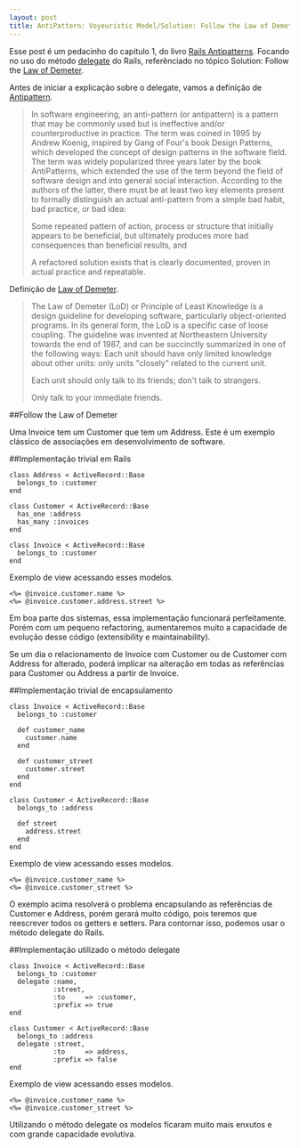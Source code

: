 ```yaml
---
layout: post
title: AntiPattern: Voyeuristic Model/Solution: Follow the Law of Demeter
---
```


Esse post é um pedacinho do capitulo 1, do livro [Rails Antipatterns](http://www.amazon.com/Rails-AntiPatterns-Refactoring-Addison-Wesley-Professional/dp/0321604814). Focando no uso do método [delegate](http://api.rubyonrails.org/classes/Module.html#method-i-delegate) do Rails, referênciado no tópico Solution: Follow the [Law of Demeter](http://en.wikipedia.org/wiki/Law_of_Demeter).

<!--more-->
Antes de iniciar a explicação sobre o delegate, vamos a definição de [Antipattern](http://en.wikipedia.org/wiki/Anti-pattern).

> In software engineering, an anti-pattern (or antipattern) is a pattern  that may be commonly used but is ineffective and/or counterproductive in  practice. The term was coined in 1995 by Andrew Koenig, inspired by Gang of  Four's book Design Patterns, which developed the concept of design  patterns in the software field. The term was widely popularized three  years later by the book AntiPatterns, which extended the use of the term  beyond the field of software design and into general social  interaction. According to the authors of the latter, there must be at  least two key elements present to formally distinguish an actual  anti-pattern from a simple bad habit, bad practice, or bad idea:
>
> Some repeated pattern of action, process or structure that initially  appears to be beneficial, but ultimately produces more bad consequences  than beneficial results, and
>
> A refactored solution exists that is clearly documented, proven in actual practice and repeatable.

Definição de [Law of Demeter](http://en.wikipedia.org/wiki/Law_of_Demeter).

> The Law of Demeter (LoD) or Principle of Least Knowledge is a design guideline for developing software, particularly object-oriented programs. In its general form, the LoD is a specific case of loose coupling. The guideline was invented at Northeastern University towards the end of 1987, and can be succinctly summarized in one of the following ways: Each unit should have only limited knowledge about other units: only units "closely" related to the current unit.
>
> Each unit should only talk to its friends; don't talk to strangers.
>
> Only talk to your immediate friends.

##Follow the Law of Demeter

Uma Invoice tem um Customer que tem um Address. Este é um exemplo clássico de associações em desenvolvimento de software.

##Implementação trivial em Rails

    class Address < ActiveRecord::Base
      belongs_to :customer
    end

    class Customer < ActiveRecord::Base
      has_one :address
      has_many :invoices
    end

    class Invoice < ActiveRecord::Base
      belongs_to :customer
    end

Exemplo de view acessando esses modelos.

    <%= @invoice.customer.name %>
    <%= @invoice.customer.address.street %>

Em boa parte dos sistemas, essa implementação funcionará perfeitamente. Porém com um pequeno refactoring, aumentaremos muito a capacidade de evolução desse código (extensibility e maintainability).

Se um dia o relacionamento de Invoice com Customer ou de Customer com Address for alterado, poderá implicar na alteração em todas as referências para Customer ou Address a partir de Invoice.

##Implementação trivial de encapsulamento

    class Invoice < ActiveRecord::Base
      belongs_to :customer

      def customer_name
        customer.name
      end

      def customer_street
        customer.street
      end
    end

    class Customer < ActiveRecord::Base
      belongs_to :address

      def street
        address.street
      end
    end

Exemplo de view acessando esses modelos.

    <%= @invoice.customer_name %>
    <%= @invoice.customer_street %>

O exemplo acima resolverá o problema encapsulando as referências de Customer e Address, porém gerará muito código, pois teremos que reescrever todos os getters e setters. Para contornar isso, podemos usar o método delegate do Rails.

##Implementação utilizado o método delegate

    class Invoice < ActiveRecord::Base
      belongs_to :customer
      delegate :name,
               :street,
               :to     => :customer,
               :prefix => true
    end

    class Customer < ActiveRecord::Base
      belongs_to :address
      delegate :street,
               :to     => address,
               :prefix => false
    end

Exemplo de view acessando esses modelos.

    <%= @invoice.customer_name %>
    <%= @invoice.customer_street %>

Utilizando o método delegate os modelos ficaram muito mais enxutos e com grande capacidade evolutiva.
